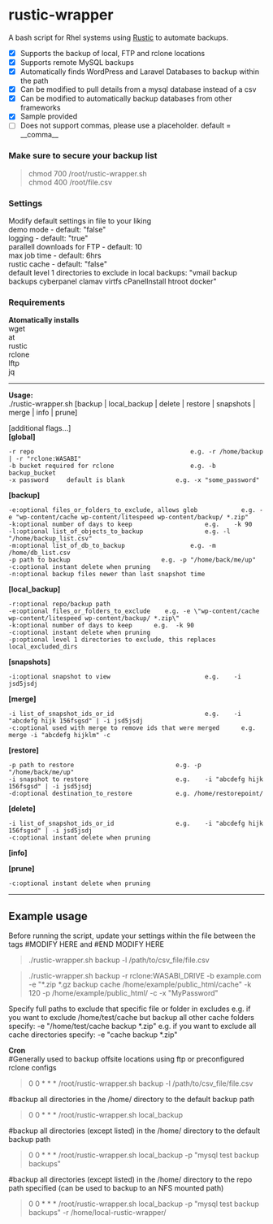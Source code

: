 # rustic-wrapper
A bash script for Rhel systems using [Rustic](https://github.com/rustic-rs/rustic) to automate backups.
- [x] Supports the backup of local, FTP and rclone locations
- [x] Supports remote MySQL backups
- [x] Automatically finds WordPress and Laravel Databases to backup within the path
- [x] Can be modified to pull details from a mysql database instead of a csv
- [x] Can be modified to automatically backup databases from other frameworks
- [x] Sample provided
- [ ] Does not support commas, please use a placeholder. default = \_\_comma__

### Make sure to secure your backup list
> chmod 700 /root/rustic-wrapper.sh\
> chmod 400 /root/file.csv

### Settings
Modify default settings in file to your liking\
demo mode - default: "false"\
logging - default: "true"\
parallell downloads for FTP - default: 10\
max job time - default: 6hrs\
rustic cache - default: "false"\
default level 1 directories to exclude in local backups: "vmail backup backups cyberpanel clamav virtfs cPanelInstall htroot docker"

### Requirements
**Atomatically installs**\
wget\
at\
rustic\
rclone\
lftp\
jq
_______________

**Usage:**\
./rustic-wrapper.sh [backup | local_backup | delete | restore | snapshots | merge | info | prune]

  [additional flags...]\
  **[global]**
  ```
  -r repo					                        e.g. -r /home/backup | -r "rclone:WASABI"
  -b bucket	required for rclone		                e.g. -b backup_bucket
  -x password     default is blank				e.g. -x "some_password"
  ```
  
  **[backup]**
  ```
  -e:optional files_or_folders_to_exclude, allows glob            e.g. -e "wp-content/cache wp-content/litespeed wp-content/backup/ *.zip"
  -k:optional number of days to keep			        e.g.	-k 90
  -l:optional list_of_objects_to_backup			        e.g. -l "/home/backup_list.csv"
  -m:optional list_of_db_to_backup			        e.g. -m /home/db_list.csv
  -p path to backup					        e.g. -p "/home/back/me/up"
  -c:optional instant delete when pruning
  -n:optional backup files newer than last snapshot time
  ```
  
  **[local_backup]**
  ```
  -r:optional repo/backup path
  -e:optional files_or_folders_to_exclude    e.g. -e \"wp-content/cache wp-content/litespeed wp-content/backup/ *.zip\"
  -k:optional number of days to keep      e.g.	-k 90
  -c:optional instant delete when pruning
  -p:optional level 1 directories to exclude, this replaces local_excluded_dirs
  ```
  
  **[snapshots]**
  ```
  -i:optional snapshot to view			                e.g.	-i jsd5jsdj
  ```
  
  
  **[merge]**
  ```
  -i list_of_snapshot_ids_or_id			                e.g.	-i "abcdefg hijk 156fsgsd" | -i jsd5jsdj
  -c:optional used with merge to remove ids that were merged      e.g. merge -i "abcdefg hijklm" -c
  ```
  
  **[restore]**
  ```
  -p path to restore                            e.g. -p "/home/back/me/up"
  -i snapshot to restore                        e.g.	-i "abcdefg hijk 156fsgsd" | -i jsd5jsdj
  -d:optional destination_to_restore            e.g. /home/restorepoint/
  ```
  
  **[delete]**
  ```
  -i list_of_snapshot_ids_or_id			        e.g.	-i "abcdefg hijk 156fsgsd" | -i jsd5jsdj
  -c:optional instant delete when pruning
  ```
  
  **[info]**
  
  **[prune]**
  ```
  -c:optional instant delete when pruning
  ```

_______________

## Example usage
Before running the script, update your settings within the file between the tags #MODIFY HERE and #END MODIFY HERE
> ./rustic-wrapper.sh backup -l /path/to/csv_file/file.csv

> ./rustic-wrapper.sh backup -r rclone:WASABI_DRIVE -b example.com -e "*.zip *.gz backup cache /home/example/public_html/cache" -k 120 -p /home/example/public_html/ -c -x "MyPassword"

Specify full paths to exclude that specific file or folder in excludes
e.g. if you want to exclude /home/test/cache but backup all other cache folders specify: -e "/home/test/cache backup *.zip"
e.g. if you want to exclude all cache directories specify: -e "cache backup *.zip"


**Cron**\
#Generally used to backup offsite locations using ftp or preconfigured rclone configs
> 0 0 * * * /root/rustic-wrapper.sh backup -l /path/to/csv_file/file.csv

#backup all directories in the /home/ directory to the default backup path
> 0 0 * * * /root/rustic-wrapper.sh local_backup

#backup all directories (except listed) in the /home/ directory to the default backup path
> 0 0 * * * /root/rustic-wrapper.sh local_backup -p "mysql test backup backups"

#backup all directories (except listed) in the /home/ directory to the repo path specified (can be used to backup to an NFS mounted path)
> 0 0 * * * /root/rustic-wrapper.sh local_backup -p "mysql test backup backups" -r /home/local-rustic-wrapper/
